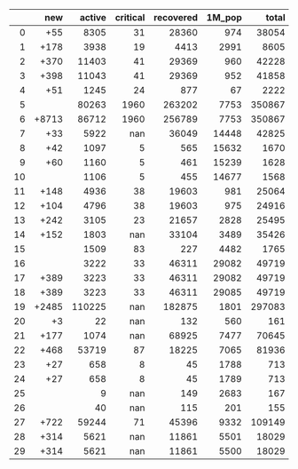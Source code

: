 |    |   new |   active |   critical |   recovered |   1M_pop |   total |
|---:|------:|---------:|-----------:|------------:|---------:|--------:|
|  0 |   +55 |     8305 |         31 |       28360 |      974 |   38054 |
|  1 |  +178 |     3938 |         19 |        4413 |     2991 |    8605 |
|  2 |  +370 |    11403 |         41 |       29369 |      960 |   42228 |
|  3 |  +398 |    11043 |         41 |       29369 |      952 |   41858 |
|  4 |   +51 |     1245 |         24 |         877 |       67 |    2222 |
|  5 |       |    80263 |       1960 |      263202 |     7753 |  350867 |
|  6 | +8713 |    86712 |       1960 |      256789 |     7753 |  350867 |
|  7 |   +33 |     5922 |        nan |       36049 |    14448 |   42825 |
|  8 |   +42 |     1097 |          5 |         565 |    15632 |    1670 |
|  9 |   +60 |     1160 |          5 |         461 |    15239 |    1628 |
| 10 |       |     1106 |          5 |         455 |    14677 |    1568 |
| 11 |  +148 |     4936 |         38 |       19603 |      981 |   25064 |
| 12 |  +104 |     4796 |         38 |       19603 |      975 |   24916 |
| 13 |  +242 |     3105 |         23 |       21657 |     2828 |   25495 |
| 14 |  +152 |     1803 |        nan |       33104 |     3489 |   35426 |
| 15 |       |     1509 |         83 |         227 |     4482 |    1765 |
| 16 |       |     3222 |         33 |       46311 |    29082 |   49719 |
| 17 |  +389 |     3223 |         33 |       46311 |    29082 |   49719 |
| 18 |  +389 |     3223 |         33 |       46311 |    29085 |   49719 |
| 19 | +2485 |   110225 |        nan |      182875 |     1801 |  297083 |
| 20 |    +3 |       22 |        nan |         132 |      560 |     161 |
| 21 |  +177 |     1074 |        nan |       68925 |     7477 |   70645 |
| 22 |  +468 |    53719 |         87 |       18225 |     7065 |   81936 |
| 23 |   +27 |      658 |          8 |          45 |     1788 |     713 |
| 24 |   +27 |      658 |          8 |          45 |     1789 |     713 |
| 25 |       |        9 |        nan |         149 |     2683 |     167 |
| 26 |       |       40 |        nan |         115 |      201 |     155 |
| 27 |  +722 |    59244 |         71 |       45396 |     9332 |  109149 |
| 28 |  +314 |     5621 |        nan |       11861 |     5501 |   18029 |
| 29 |  +314 |     5621 |        nan |       11861 |     5500 |   18029 |